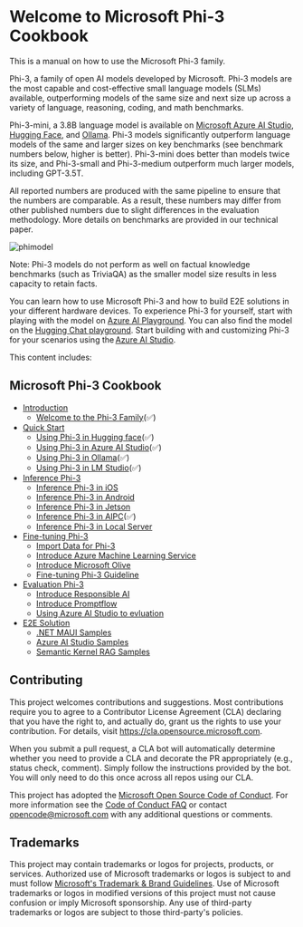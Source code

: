 # Welcome to Microsoft Phi-3 Cookbook

This is a manual on how to use the Microsoft Phi-3 family. 

Phi-3, a family of open AI models developed by Microsoft. Phi-3 models are the most capable and cost-effective small language models (SLMs) available, outperforming models of the same size and next size up across a variety of language, reasoning, coding, and math benchmarks. 

Phi-3-mini, a 3.8B language model is available on [Microsoft Azure AI Studio](https://aka.ms/phi3-azure-ai), [Hugging Face](https://huggingface.co/collections/microsoft/phi-3-6626e15e9585a200d2d761e3), and [Ollama](https://ollama.com/library/phi3). Phi-3 models significantly outperform language models of the same and larger sizes on key benchmarks (see benchmark numbers below, higher is better). Phi-3-mini does better than models twice its size, and Phi-3-small and Phi-3-medium outperform much larger models, including GPT-3.5T.  

All reported numbers are produced with the same pipeline to ensure that the numbers are comparable. As a result, these numbers may differ from other published numbers due to slight differences in the evaluation methodology. More details on benchmarks are provided in our technical paper. 

![phimodel](https://github.com/microsoft/Phi-3CookBook/assets/2511341/8bb25dfc-616d-44c2-940a-d0e2f0b8c41d)

Note: Phi-3 models do not perform as well on factual knowledge benchmarks (such as TriviaQA) as the smaller model size results in less capacity to retain facts. 

You can learn how to use Microsoft Phi-3 and how to build E2E solutions in your different hardware devices. To experience Phi-3 for yourself, start with playing with the model on [Azure AI Playground](https://aka.ms/try-phi3). You can also find the model on the [Hugging Chat playground](https://huggingface.co/chat/models/microsoft/Phi-3-mini-4k-instruct). Start building with and customizing Phi-3 for your scenarios using the [Azure AI Studio](https://aka.ms/phi3-azure-ai). 

This content includes:

## **Microsoft Phi-3 Cookbook**

* [Introduction]()
    * [Welcome to the Phi-3 Family](./md/01.Introduce/Phi3Family.md)(✅)
* [Quick Start]()
    * [Using Phi-3 in Hugging face](./md/02.QuickStart/Huggingface_QuickStart.md)(✅)
    * [Using Phi-3 in Azure AI Studio](./md/02.QuickStart/AzureAIStudio_QuickStart.md)(✅)
    * [Using Phi-3 in Ollama](./md/02.QuickStart/Ollama_QuickStart.md)(✅)
    * [Using Phi-3 in LM Studio](./md/02.QuickStart/Ollama_QuickStart.md)(✅)
* [Inference Phi-3](./md/03.Inference/overview.md)  
    * [Inference Phi-3 in iOS](./md/03.Inference/iOS_Inference.md)
    * [Inference Phi-3 in Android](./md/03.Inference/Android_Inference.md)
    * [Inference Phi-3 in Jetson](./md/03.Inference/Jetson_Inference.md)
    * [Inference Phi-3 in AIPC](./md/03.Inference/AIPC_Inference.md)(✅)
    * [Inference Phi-3 in Local Server](./md/03.Inference/Local_Server_Inference.md)
* [Fine-tuning Phi-3]()
    * [Import Data for Phi-3](./md/04.Fine-tuning/Import_Data.md)
    * [Introduce Azure Machine Learning Service](./md/04.Fine-tuning/Introduce_AzureML.md)
    * [Introduce Microsoft Olive](./md/04.Fine-tuning/Introduce_Mirosoft_Olive.md)
    * [Fine-tuning Phi-3 Guideline](./md/04.Fine-tuning/FineTuning_Guideline.md)
* [Evaluation Phi-3]()
    * [Introduce Responsible AI](./md/05.Evaluation/ResponsibleAI.md)
    * [Introduce Promptflow](./md/05.Evaluation/Promptflow.md)
    * [Using Azure AI Studio to evluation](./md/05.Evaluation/AzureAIStudio.md)
* [E2E Solution]()
    * [.NET MAUI Samples](./md/06.Samples/dotNETMAUI_samples.md)
    * [Azure AI Studio Samples](./md/06.Samples/AzureAIStudio_samples.md)
    * [Semantic Kernel RAG Samples](./md/06.Samples/SemanticKernel_RAG_samples.md)

## Contributing

This project welcomes contributions and suggestions.  Most contributions require you to agree to a
Contributor License Agreement (CLA) declaring that you have the right to, and actually do, grant us
the rights to use your contribution. For details, visit https://cla.opensource.microsoft.com.

When you submit a pull request, a CLA bot will automatically determine whether you need to provide
a CLA and decorate the PR appropriately (e.g., status check, comment). Simply follow the instructions
provided by the bot. You will only need to do this once across all repos using our CLA.

This project has adopted the [Microsoft Open Source Code of Conduct](https://opensource.microsoft.com/codeofconduct/).
For more information see the [Code of Conduct FAQ](https://opensource.microsoft.com/codeofconduct/faq/) or
contact [opencode@microsoft.com](mailto:opencode@microsoft.com) with any additional questions or comments.

## Trademarks

This project may contain trademarks or logos for projects, products, or services. Authorized use of Microsoft 
trademarks or logos is subject to and must follow 
[Microsoft's Trademark & Brand Guidelines](https://www.microsoft.com/en-us/legal/intellectualproperty/trademarks/usage/general).
Use of Microsoft trademarks or logos in modified versions of this project must not cause confusion or imply Microsoft sponsorship.
Any use of third-party trademarks or logos are subject to those third-party's policies.
